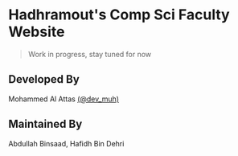 # Hadhramout's Comp Sci Faculty Website
> Work in progress, stay tuned for now




## Developed By
Mohammed Al Attas [(@dev_muh)](https://twitter.com/dev_muh)
## Maintained By
Abdullah Binsaad, Hafidh Bin Dehri